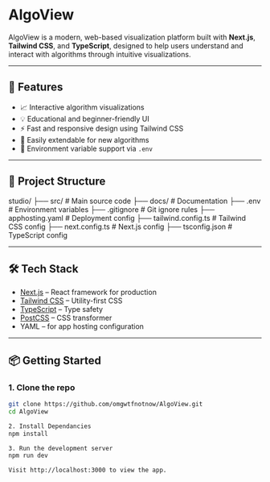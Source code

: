 # AlgoView

AlgoView is a modern, web-based visualization platform built with **Next.js**, **Tailwind CSS**, and **TypeScript**, designed to help users understand and interact with algorithms through intuitive visualizations.

---

## 🚀 Features

- 📈 Interactive algorithm visualizations
- 💡 Educational and beginner-friendly UI
- ⚡ Fast and responsive design using Tailwind CSS
- 🔧 Easily extendable for new algorithms
- 🔐 Environment variable support via `.env`

---

## 📁 Project Structure
studio/
├── src/                 # Main source code
├── docs/                # Documentation
├── .env                 # Environment variables
├── .gitignore           # Git ignore rules
├── apphosting.yaml      # Deployment config
├── tailwind.config.ts   # Tailwind CSS config
├── next.config.ts       # Next.js config
├── tsconfig.json        # TypeScript config

---

## 🛠️ Tech Stack

- [Next.js](https://nextjs.org/) – React framework for production
- [Tailwind CSS](https://tailwindcss.com/) – Utility-first CSS
- [TypeScript](https://www.typescriptlang.org/) – Type safety
- [PostCSS](https://postcss.org/) – CSS transformer
- YAML – for app hosting configuration

---

## 📦 Getting Started

### 1. Clone the repo

```bash
git clone https://github.com/omgwtfnotnow/AlgoView.git
cd AlgoView

2. Install Dependancies
npm install

3. Run the development server
npm run dev

Visit http://localhost:3000 to view the app.
